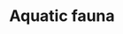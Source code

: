 ---
title: Aquatic fauna
longTitle: 'Aquatic fauna'
tags:
- gccommon
usedFor:
- "[[Aquatic wildlife]]"
---